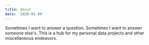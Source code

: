 ```yaml
---
title: About
date: '2020-01-04'
---
```


Sometimes I want to answer a question. Sometimes I want to answer someone else's. This is a hub for my personal data projects and other miscellaneous endeavors.